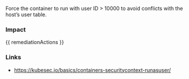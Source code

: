 
Force the container to run with user ID > 10000 to avoid conflicts with the host’s user table.

### Impact
<!-- Add Impact here -->

<!-- DO NOT CHANGE -->
{{ remediationActions }}

### Links
- https://kubesec.io/basics/containers-securitycontext-runasuser/


